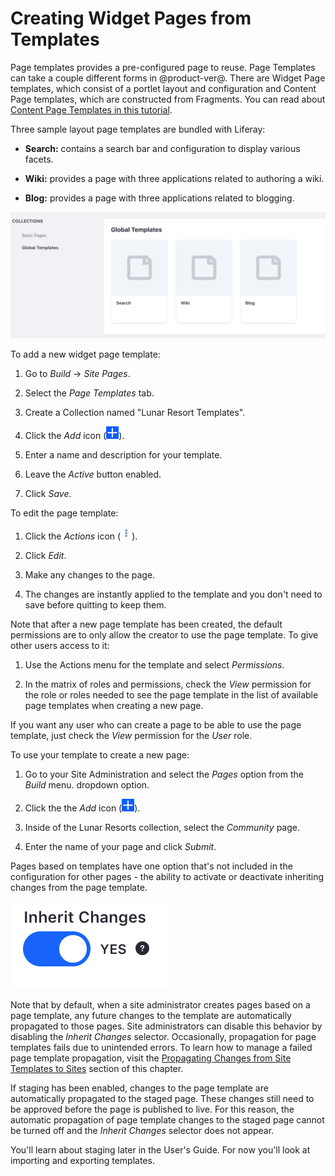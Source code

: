 # Creating Widget Pages from Templates [](id=creating-pages-from-templates)

Page templates provides a pre-configured page to reuse. Page Templates can take a couple different forms in @product-ver@. There are Widget Page templates, which consist of a portlet layout and configuration and Content 
Page templates, which are constructed from Fragments. You can read about [Content Page Templates in this tutorial](/develop/tutorials/-/knowledge_base/7-1/building-content-page-templates).

Three sample layout page templates are bundled with Liferay:

- **Search:** contains a search bar and configuration to display various facets.
  
- **Wiki:** provides a page with three applications related to authoring a wiki.

- **Blog:** provides a page with three applications related to blogging.

![Figure 1: The Blog page template is already available for use along with the Search and Wiki page templates.](../../../../../../images/default-page-templates.png)

To add a new widget page template:

1.  Go to *Build* &rarr; *Site Pages*.

2.  Select the *Page Templates* tab.

3.  Create a Collection named "Lunar Resort Templates".

4.  Click the *Add* icon (![Add Page Template](../../../../../../images/icon-add.png)).

5.  Enter a name and description for your template.

6.  Leave the *Active* button enabled.

7.  Click *Save*.

To edit the page template:

1.  Click the *Actions* icon (![Actions](../../../../../../images/icon-actions.png)).

2.  Click *Edit*.

3.  Make any changes to the page.

4.  The changes are instantly applied to the template and you don't need to
    save before quitting to keep them.

Note that after a new page template has been created, the default permissions
are to only allow the creator to use the page template. To give other users
access to it:

1.  Use the Actions menu for the template and select *Permissions*.

2.  In the matrix of roles and permissions, check the *View* permission for the 
    role or roles needed to see the page template in the list of available page 
    templates when creating a new page.

If you want any user who can create a page to be able to use the page template, 
just check the *View* permission for the *User* role.

To use your template to create a new page:

1.  Go to your Site Administration and select the *Pages* option from the 
    *Build* menu. dropdown option.
    
2.  Click the the *Add* icon (![Add Page](../../../../../../images/icon-add.png)).

3.  Inside of the Lunar Resorts collection, select the *Community* page.

4.  Enter the name of your page and click *Submit*.

Pages based on templates have one option that's not included in the  configuration for other pages - the ability to activate or deactivate inheriting
changes from the page template.

![Figure X: You can choose whether or not to inherit changes made to the page template.](../../../../../../images/automatic-application-page-template-changes.png)

Note that by default, when a site administrator creates pages based on a page
template, any future changes to the template are automatically propagated to
those pages. Site administrators can disable this behavior by disabling the
*Inherit Changes* selector. Occasionally, propagation for page templates fails
due to unintended errors. To learn how to manage a failed page template
propagation, visit the
[Propagating Changes from Site Templates to Sites](/discover/portal/-/knowledge_base/7-1/building-sites-from-templates#propagating-changes-from-site-templates-to-sites)
section of this chapter.

If staging has been enabled, changes to the page template are automatically
propagated to the staged page. These changes still need to be approved before
the page is published to live. For this reason, the automatic propagation of
page template changes to the staged page cannot be turned off and the *Inherit
Changes* selector does not appear.

You'll learn about staging later in the User's Guide. For now you'll look at
importing and exporting templates.
